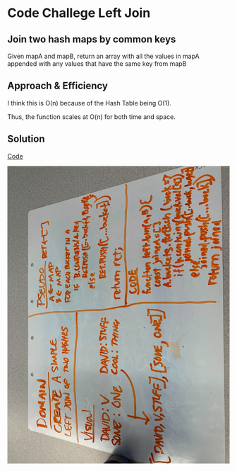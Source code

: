 # Code Challege Left Join

## Join two hash maps by common keys

Given mapA and mapB, return an array with all the values in mapA appended with any values that have the same key from mapB

## Approach & Efficiency

I think this is O(n) because of the Hash Table being O(1).

Thus, the function scales at O(n) for both time and space.

## Solution

[Code](./left-join.js)

![](./assets/left-join.jpg)




